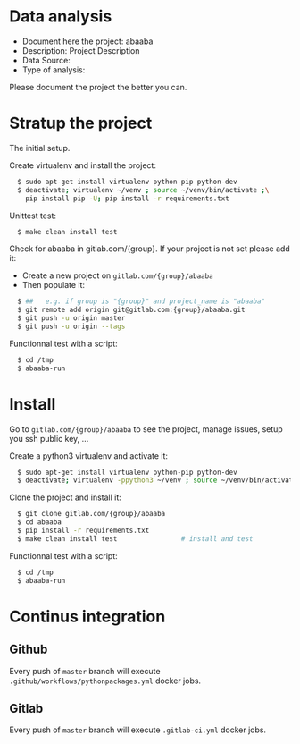 # Data analysis
- Document here the project: abaaba
- Description: Project Description
- Data Source:
- Type of analysis:

Please document the project the better you can.

# Stratup the project

The initial setup.

Create virtualenv and install the project:
```bash
  $ sudo apt-get install virtualenv python-pip python-dev
  $ deactivate; virtualenv ~/venv ; source ~/venv/bin/activate ;\
    pip install pip -U; pip install -r requirements.txt
```

Unittest test:
```bash
  $ make clean install test
```

Check for abaaba in gitlab.com/{group}.
If your project is not set please add it:

- Create a new project on `gitlab.com/{group}/abaaba`
- Then populate it:

```bash
  $ ##   e.g. if group is "{group}" and project_name is "abaaba"
  $ git remote add origin git@gitlab.com:{group}/abaaba.git
  $ git push -u origin master
  $ git push -u origin --tags
```

Functionnal test with a script:
```bash
  $ cd /tmp
  $ abaaba-run
```
# Install
Go to `gitlab.com/{group}/abaaba` to see the project, manage issues,
setup you ssh public key, ...

Create a python3 virtualenv and activate it:
```bash
  $ sudo apt-get install virtualenv python-pip python-dev
  $ deactivate; virtualenv -ppython3 ~/venv ; source ~/venv/bin/activate
```

Clone the project and install it:
```bash
  $ git clone gitlab.com/{group}/abaaba
  $ cd abaaba
  $ pip install -r requirements.txt
  $ make clean install test                # install and test
```
Functionnal test with a script:
```bash
  $ cd /tmp
  $ abaaba-run
``` 

# Continus integration
## Github 
Every push of `master` branch will execute `.github/workflows/pythonpackages.yml` docker jobs.
## Gitlab
Every push of `master` branch will execute `.gitlab-ci.yml` docker jobs.
